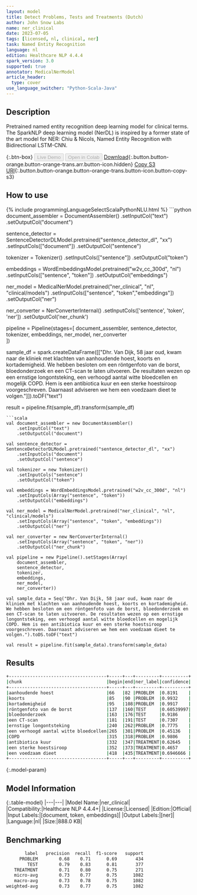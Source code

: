 ```yaml
---
layout: model
title: Detect Problems, Tests and Treatments (Dutch)
author: John Snow Labs
name: ner_clinical
date: 2023-07-05
tags: [licensed, nl, clinical, ner]
task: Named Entity Recognition
language: nl
edition: Healthcare NLP 4.4.4
spark_version: 3.0
supported: true
annotator: MedicalNerModel
article_header:
  type: cover
use_language_switcher: "Python-Scala-Java"
---
```


## Description

Pretrained named entity recognition deep learning model for clinical terms. The SparkNLP deep learning model (NerDL) is inspired by a former state of the art model for NER: Chiu & Nicols, Named Entity Recognition with Bidirectional LSTM-CNN.

{:.btn-box}
<button class="button button-orange" disabled>Live Demo</button>
<button class="button button-orange" disabled>Open in Colab</button>
[Download](https://s3.amazonaws.com/auxdata.johnsnowlabs.com/clinical/models/ner_clinical_nl_4.4.4_3.0_1688590137805.zip){:.button.button-orange.button-orange-trans.arr.button-icon.hidden}
[Copy S3 URI](s3://auxdata.johnsnowlabs.com/clinical/models/ner_clinical_nl_4.4.4_3.0_1688590137805.zip){:.button.button-orange.button-orange-trans.button-icon.button-copy-s3}

## How to use



<div class="tabs-box" markdown="1">
{% include programmingLanguageSelectScalaPythonNLU.html %}
```python
document_assembler = DocumentAssembler()    .setInputCol("text")    .setOutputCol("document")

sentence_detector = SentenceDetectorDLModel.pretrained("sentence_detector_dl", "xx")    .setInputCols(["document"])    .setOutputCol("sentence")

tokenizer = Tokenizer()    .setInputCols(["sentence"])    .setOutputCol("token")

embeddings = WordEmbeddingsModel.pretrained("w2v_cc_300d", "nl")     .setInputCols(["sentence", "token"])     .setOutputCol("embeddings")

ner_model = MedicalNerModel.pretrained("ner_clinical", "nl", "clinical/models")    .setInputCols(["sentence", "token","embeddings"])    .setOutputCol("ner")

ner_converter = NerConverterInternal()    .setInputCols(['sentence', 'token', 'ner'])    .setOutputCol('ner_chunk')

pipeline = Pipeline(stages=[
    document_assembler, 
    sentence_detector,
    tokenizer,
    embeddings,
    ner_model,
    ner_converter   
    ])

sample_df = spark.createDataFrame([["Dhr. Van Dijk, 58 jaar oud, kwam naar de kliniek met klachten van aanhoudende hoest, koorts en kortademigheid. We hebben besloten om een röntgenfoto van de borst, bloedonderzoek en een CT-scan te laten uitvoeren. De resultaten wezen op een ernstige longontsteking, een verhoogd aantal witte bloedcellen en mogelijk COPD. Hem is een antibiotica kuur en een sterke hoestsiroop voorgeschreven. Daarnaast adviseren we hem een voedzaam dieet te volgen."]]).toDF("text")

result = pipeline.fit(sample_df).transform(sample_df)
```
```scala
val document_assembler = new DocumentAssembler()
    .setInputCol("text")
    .setOutputCol("document")

val sentence_detector = SentenceDetectorDLModel.pretrained("sentence_detector_dl", "xx")
    .setInputCols("document")
    .setOutputCol("sentence")

val tokenizer = new Tokenizer()
    .setInputCols("sentence")
    .setOutputCol("token")

val embeddings = WordEmbeddingsModel.pretrained("w2v_cc_300d", "nl")
    .setInputCols(Array("sentence", "token"))
    .setOutputCol("embeddings")

val ner_model = MedicalNerModel.pretrained("ner_clinical", "nl", "clinical/models")
    .setInputCols(Array("sentence", "token", "embeddings"))
    .setOutputCol("ner")

val ner_converter = new NerConverterInternal()
    .setInputCols(Array("sentence", "token", "ner"))
    .setOutputCol("ner_chunk")

val pipeline = new Pipeline().setStages(Array(
    document_assembler, 
    sentence_detector,
    tokenizer,
    embeddings,
    ner_model,
    ner_converter))

val sample_data = Seq("Dhr. Van Dijk, 58 jaar oud, kwam naar de kliniek met klachten van aanhoudende hoest, koorts en kortademigheid. We hebben besloten om een röntgenfoto van de borst, bloedonderzoek en een CT-scan te laten uitvoeren. De resultaten wezen op een ernstige longontsteking, een verhoogd aantal witte bloedcellen en mogelijk COPD. Hem is een antibiotica kuur en een sterke hoestsiroop voorgeschreven. Daarnaast adviseren we hem een voedzaam dieet te volgen.").toDS.toDF("text")

val result = pipeline.fit(sample_data).transform(sample_data)
```
</div>

## Results

```bash
+-------------------------------------+-----+---+---------+----------+
|chunk                                |begin|end|ner_label|confidence|
+-------------------------------------+-----+---+---------+----------+
|aanhoudende hoest                    |66   |82 |PROBLEM  |0.8191    |
|koorts                               |85   |90 |PROBLEM  |0.9932    |
|kortademigheid                       |95   |108|PROBLEM  |0.9917    |
|röntgenfoto van de borst             |137  |160|TEST     |0.60539997|
|bloedonderzoek                       |163  |176|TEST     |0.9186    |
|een CT-scan                          |181  |191|TEST     |0.7307    |
|ernstige longontsteking              |240  |262|PROBLEM  |0.7775    |
|een verhoogd aantal witte bloedcellen|265  |301|PROBLEM  |0.45136   |
|COPD                                 |315  |318|PROBLEM  |0.9806    |
|antibiotica kuur                     |332  |347|TREATMENT|0.62645   |
|een sterke hoestsiroop               |352  |373|TREATMENT|0.4657    |
|een voedzaam dieet                   |418  |435|TREATMENT|0.6946666 |
+-------------------------------------+-----+---+---------+----------+
```

{:.model-param}
## Model Information

{:.table-model}
|---|---|
|Model Name:|ner_clinical|
|Compatibility:|Healthcare NLP 4.4.4+|
|License:|Licensed|
|Edition:|Official|
|Input Labels:|[document, token, embeddings]|
|Output Labels:|[ner]|
|Language:|nl|
|Size:|888.0 KB|

## Benchmarking

```bash
       label   precision  recall  f1-score   support
     PROBLEM        0.68    0.71      0.69       434
        TEST        0.79    0.83      0.81       377
   TREATMENT        0.71    0.80      0.75       271
   micro-avg        0.73    0.77      0.75      1082
   macro-avg        0.73    0.78      0.75      1082
weighted-avg        0.73    0.77      0.75      1082
```
